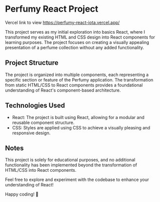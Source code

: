 # Perfumy React Project
Vercel link to view https://perfumy-react-iota.vercel.app/

This project serves as my initial exploration into basics React, where I transformed my existing HTML and CSS design into React components for learning purposes. The project focuses on creating a visually appealing presentation of a perfume collection without any added functionality.

## Project Structure

The project is organized into multiple components, each representing a specific section or feature of the Perfumy application. The transformation from static HTML/CSS to React components provides a foundational understanding of React's component-based architecture.

## Technologies Used

- React: The project is built using React, allowing for a modular and reusable component structure.
- CSS: Styles are applied using CSS to achieve a visually pleasing and responsive design.

## Notes

This project is solely for educational purposes, and no additional functionality has been implemented beyond the transformation of HTML/CSS into React components.

Feel free to explore and experiment with the codebase to enhance your understanding of React!

Happy coding! 🚀
